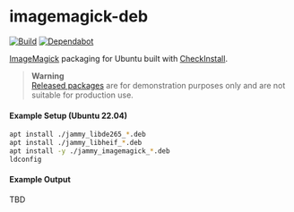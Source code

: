# imagemagick-deb
[![Build](https://github.com/vintagesucks/imagemagick-deb/actions/workflows/build.yml/badge.svg)](https://github.com/vintagesucks/imagemagick-deb/actions/workflows/build.yml) [![Dependabot](https://badgen.net/badge/Dependabot/enabled/green?icon=dependabot)](https://dependabot.com/)

[ImageMagick](https://imagemagick.org/) packaging for Ubuntu built with [CheckInstall](https://asic-linux.com.mx/~izto/checkinstall/).

> **Warning**  
> [Released packages](https://github.com/vintagesucks/imagemagick-deb/releases) are for demonstration purposes only and are not suitable for production use.

#### Example Setup (Ubuntu 22.04)
```sh
apt install ./jammy_libde265_*.deb
apt install ./jammy_libheif_*.deb
apt install -y ./jammy_imagemagick_*.deb
ldconfig
```

#### Example Output
TBD
